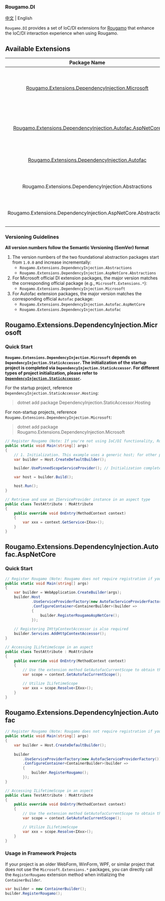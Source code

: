 ### Rougamo.DI

[中文](README.md) | English

`Rougamo.DI` provides a set of IoC/DI extensions for [Rougamo](https://github.com/inversionhourglass/Rougamo) that enhance the IoC/DI interaction experience when using Rougamo.

## Available Extensions

| Package Name                                                                                                        | Description                                                                                                               |
|:-------------------------------------------------------------------------------------------------------------------:|:--------------------------------------------------------------------------------------------------------------------------|
| [Rougamo.Extensions.DependencyInjection.Microsoft](#rougamoextensionsdependencyinjectionmicrosoft)                  | Uses the official `DependencyInjection` and integrates with `HttpContext` to return the correct scoped `IServiceProvider` |
| [Rougamo.Extensions.DependencyInjection.Autofac.AspNetCore](#rougamoextensionsdependencyinjectionautofacaspnetcore) | Uses `Autofac` and integrates with `HttpContext` to return the correct scoped `ILifetimeScope`                            |
| [Rougamo.Extensions.DependencyInjection.Autofac](#rougamoextensionsdependencyinjectionautofac)                      | Uses `Autofac`, suitable for non-AspNetCore projects                                                                      |
| Rougamo.Extensions.DependencyInjection.Abstractions                                                                 | The base abstraction package for all other packages                                                                       |
| Rougamo.Extensions.DependencyInjection.AspNetCore.Abstractions                                                      | The base abstraction package for all AspNetCore-related packages                                                          |

### Versioning Guidelines

**All version numbers follow the Semantic Versioning (SemVer) format**

1. The version numbers of the two foundational abstraction packages start from `1.0.0` and increase incrementally:
    - `Rougamo.Extensions.DependencyInjection.Abstractions`
    - `Rougamo.Extensions.DependencyInjection.AspNetCore.Abstractions`
2. For Microsoft official DI extension packages, the major version matches the corresponding official package (e.g., `Microsoft.Extensions.*`):
    - `Rougamo.Extensions.DependencyInjection.Microsoft`
3. For Autofac extension packages, the major version matches the corresponding official `Autofac` package:
    - `Rougamo.Extensions.DependencyInjection.Autofac.AspNetCore`
    - `Rougamo.Extensions.DependencyInjection.Autofac`

## Rougamo.Extensions.DependencyInjection.Microsoft

### Quick Start

**`Rougamo.Extensions.DependencyInjection.Microsoft` depends on `DependencyInjection.StaticAccessor`. The initialization of the startup project is completed via `DependencyInjection.StaticAccessor`. For different types of project initialization, please refer to [`DependencyInjection.StaticAccessor`](https://github.com/inversionhourglass/DependencyInjection.StaticAccessor).**

For the startup project, reference `DependencyInjection.StaticAccessor.Hosting`:
> dotnet add package DependencyInjection.StaticAccessor.Hosting

For non-startup projects, reference `Rougamo.Extensions.DependencyInjection.Microsoft`:
> dotnet add package Rougamo.Extensions.DependencyInjection.Microsoft

```csharp
// Register Rougamo (Note: If you're not using IoC/DI functionality, Rougamo does not require registration by default)
public static void Main(string[] args)
{
    // 1. Initialization. This example uses a generic host; for other project types, please refer to the readme of the DependencyInjection.StaticAccessor project.
    var builder = Host.CreateDefaultBuilder();

    builder.UsePinnedScopeServiceProvider(); // Initialization completed with this single step

    var host = builder.Build();

    host.Run();
}

// Retrieve and use an IServiceProvider instance in an aspect type
public class TestAttribute : MoAttribute
{
    public override void OnEntry(MethodContext context)
    {
        var xxx = context.GetService<IXxx>();
    }
}
```

## Rougamo.Extensions.DependencyInjection.Autofac.AspNetCore

### Quick Start

```csharp
// Register Rougamo (Note: Rougamo does not require registration if you do not need IoC/DI features)
public static void Main(string[] args)
{
    var builder = WebApplication.CreateBuilder(args);
    builder.Host
            .UseServiceProviderFactory(new AutofacServiceProviderFactory())
            .ConfigureContainer<ContainerBuilder>(builder =>
            {
                builder.RegisterRougamoAspNetCore();
            });
    
    // Registering IHttpContextAccessor is also required
    builder.Services.AddHttpContextAccessor();
}

// Accessing ILifetimeScope in an aspect
public class TestAttribute : MoAttribute
{
    public override void OnEntry(MethodContext context)
    {
        // Use the extension method GetAutofacCurrentScope to obtain the ILifetimeScope instance
        var scope = context.GetAutofacCurrentScope();

        // Utilize ILifetimeScope
        var xxx = scope.Resolve<IXxx>();
    }
}
```

## Rougamo.Extensions.DependencyInjection.Autofac

```csharp
// Register Rougamo (Note: Rougamo does not require registration if you do not need IoC/DI features)
public static void Main(string[] args)
{
    var builder = Host.CreateDefaultBuilder();
    
    builder
        .UseServiceProviderFactory(new AutofacServiceProviderFactory())
        .ConfigureContainer<ContainerBuilder>(builder =>
        {
            builder.RegisterRougamo();
        });
}

// Accessing ILifetimeScope in an aspect
public class TestAttribute : MoAttribute
{
    public override void OnEntry(MethodContext context)
    {
        // Use the extension method GetAutofacCurrentScope to obtain the ILifetimeScope instance
        var scope = context.GetAutofacCurrentScope();

        // Utilize ILifetimeScope
        var xxx = scope.Resolve<IXxx>();
    }
}
```

### Usage in Framework Projects

If your project is an older WebForm, WinForm, WPF, or similar project that does not use the `Microsoft.Extensions.*` packages, you can directly call the `RegisterRougamo` extension method when initializing the `ContainerBuilder`.

```csharp
var builder = new ContainerBuilder();
builder.RegisterRougamo();
```
